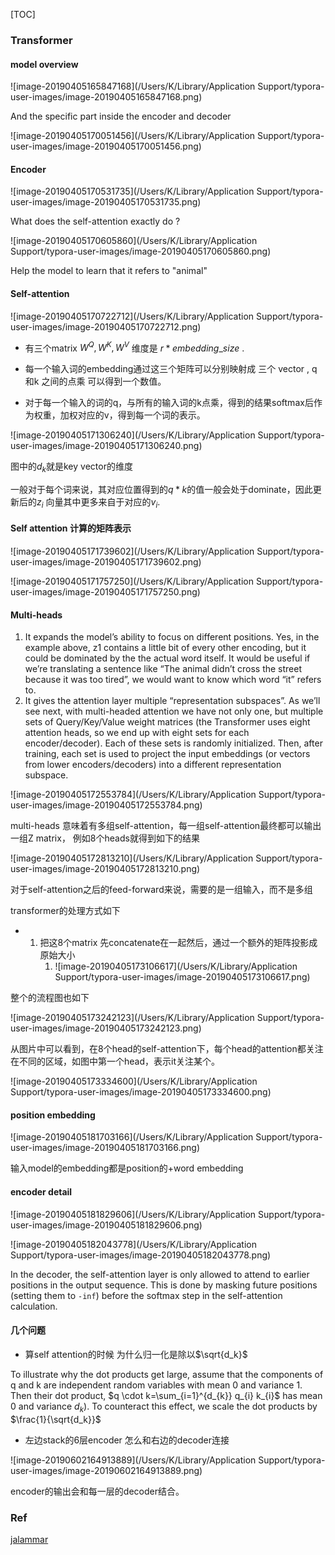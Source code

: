 [TOC]



### Transformer

#### model overview

![image-20190405165847168](/Users/K/Library/Application Support/typora-user-images/image-20190405165847168.png)



And the specific part inside the encoder and decoder

![image-20190405170051456](/Users/K/Library/Application Support/typora-user-images/image-20190405170051456.png)



#### Encoder

![image-20190405170531735](/Users/K/Library/Application Support/typora-user-images/image-20190405170531735.png)



What does the self-attention exactly do ?

![image-20190405170605860](/Users/K/Library/Application Support/typora-user-images/image-20190405170605860.png)

Help the model to learn that it refers to "animal"



 #### Self-attention 

![image-20190405170722712](/Users/K/Library/Application Support/typora-user-images/image-20190405170722712.png)

* 有三个matrix $W^{Q},W^{K},W^{V}$ 维度是 $r * embedding\_size$ .

* 每一个输入词的embedding通过这三个矩阵可以分别映射成 三个 vector , q和k 之间的点乘 可以得到一个数值。

* 对于每一个输入的词的q，与所有的输入词的k点乘，得到的结果softmax后作为权重，加权对应的v，得到每一个词的表示。



![image-20190405171306240](/Users/K/Library/Application Support/typora-user-images/image-20190405171306240.png)

图中的$d_k$就是key vector的维度

一般对于每个词来说，其对应位置得到的$q*k$的值一般会处于dominate，因此更新后的$z_i$ 向量其中更多来自于对应的$v_i$.



#### Self attention 计算的矩阵表示

![image-20190405171739602](/Users/K/Library/Application Support/typora-user-images/image-20190405171739602.png)

![image-20190405171757250](/Users/K/Library/Application Support/typora-user-images/image-20190405171757250.png)



#### Multi-heads

1. It expands the model’s ability to focus on different positions. Yes, in the example above, z1 contains a little bit of every other encoding, but it could be dominated by the the actual word itself. It would be useful if we’re translating a sentence like “The animal didn’t cross the street because it was too tired”, we would want to know which word “it” refers to.
2. It gives the attention layer multiple “representation subspaces”. As we’ll see next, with multi-headed attention we have not only one, but multiple sets of Query/Key/Value weight matrices (the Transformer uses eight attention heads, so we end up with eight sets for each encoder/decoder). Each of these sets is randomly initialized. Then, after training, each set is used to project the input embeddings (or vectors from lower encoders/decoders) into a different representation subspace.

![image-20190405172553784](/Users/K/Library/Application Support/typora-user-images/image-20190405172553784.png)

multi-heads 意味着有多组self-attention，每一组self-attention最终都可以输出一组Z matrix， 例如8个heads就得到如下的结果

![image-20190405172813210](/Users/K/Library/Application Support/typora-user-images/image-20190405172813210.png)

对于self-attention之后的feed-forward来说，需要的是一组输入，而不是多组

transformer的处理方式如下

* 1. 把这8个matrix 先concatenate在一起然后，通过一个额外的矩阵投影成原始大小
     1. ![image-20190405173106617](/Users/K/Library/Application Support/typora-user-images/image-20190405173106617.png)

整个的流程图也如下

![image-20190405173242123](/Users/K/Library/Application Support/typora-user-images/image-20190405173242123.png)



从图片中可以看到，在8个head的self-attention下，每个head的attention都关注在不同的区域，如图中第一个head，表示it关注某个。

![image-20190405173334600](/Users/K/Library/Application Support/typora-user-images/image-20190405173334600.png)





#### position embedding



![image-20190405181703166](/Users/K/Library/Application Support/typora-user-images/image-20190405181703166.png)



输入model的embedding都是position的+word embedding



#### encoder detail

![image-20190405181829606](/Users/K/Library/Application Support/typora-user-images/image-20190405181829606.png)

![image-20190405182043778](/Users/K/Library/Application Support/typora-user-images/image-20190405182043778.png)

In the decoder, the self-attention layer is only allowed to attend to earlier positions in the output sequence. This is done by masking future positions (setting them to `-inf`) before the softmax step in the self-attention calculation.



#### 几个问题

* 算self attention的时候 为什么归一化是除以$\sqrt{d_k}$

To illustrate why the dot products get large, assume that the components of q and k are independent random variables with mean 0 and variance 1. Then their dot product, $q \cdot k=\sum_{i=1}^{d_{k}} q_{i} k_{i}$ has mean 0 and variance $d_{k}$). To counteract this effect, we scale the dot products by $\frac{1}{\sqrt{d_k}}$

* 左边stack的6层encoder 怎么和右边的decoder连接

![image-20190602164913889](/Users/K/Library/Application Support/typora-user-images/image-20190602164913889.png)

encoder的输出会和每一层的decoder结合。

### Ref

[jalammar](<http://jalammar.github.io/illustrated-transformer/>)

